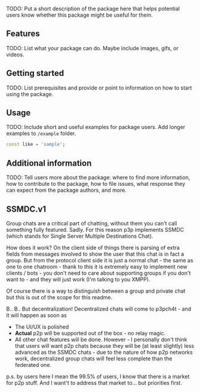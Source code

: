 <!-- 
This README describes the package. If you publish this package to pub.dev,
this README's contents appear on the landing page for your package.

For information about how to write a good package README, see the guide for
[writing package pages](https://dart.dev/guides/libraries/writing-package-pages). 

For general information about developing packages, see the Dart guide for
[creating packages](https://dart.dev/guides/libraries/create-library-packages)
and the Flutter guide for
[developing packages and plugins](https://flutter.dev/developing-packages). 
-->

TODO: Put a short description of the package here that helps potential users
know whether this package might be useful for them.

## Features

TODO: List what your package can do. Maybe include images, gifs, or videos.

## Getting started

TODO: List prerequisites and provide or point to information on how to
start using the package.

## Usage

TODO: Include short and useful examples for package users. Add longer examples
to `/example` folder. 

```dart
const like = 'sample';
```

## Additional information

TODO: Tell users more about the package: where to find more information, how to 
contribute to the package, how to file issues, what response they can expect 
from the package authors, and more.

## SSMDC.v1

Group chats are a critical part of chatting, without them you can't call something
fully featured. Sadly.
For this reason p3p implements SSMDC (which stands for Single Server Multiple
Destinations Chat).

How does it work? On the client side of things there is parsing of extra fields from
messages involved to show the user that this chat is in fact a group.
But from the protocol client side it is just a normal chat - the same as one to one
chatroom - thank to this it is extremely easy to implement new clients / bots - you
don't need to care about supporting groups if you don't want to - and they will just
work (I'm talking to you XMPP).

Of course there is a way to distinguish between a group and private chat but this is
out of the scope for this readme.

B.. B.. But decentralization! Decentralized chats will come to p3pch4t - and it will
happen as soon as
 - The UI/UX is polished
 - **Actual** p2p will be supported out of the box - no relay magic.
 - All other chat features will be done.
However - I personally don't think that users will want p2p chats because they will
be (at least slightly) less advanced as the SSMDC chats - due to the nature of how
p2p networks work, decentralized group chats will feel less complete than the
federated one. 

p.s. by users here I mean the 99.5% of users, I know that there is a market for p2p
stuff. And I want't to address that market to... but priorities first.